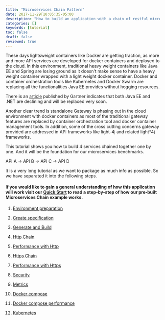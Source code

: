 ```yaml
---
title: "Microservices Chain Pattern"
date: 2017-11-29T10:05:35-05:00
description: "How to build an application with a chain of restful microservices"
categories: []
keywords: [tutorial]
toc: false
draft: false
reviewed: true
---
```


These days lightsweight containers like Docker are getting traction, as more and more 
API services are developed for docker containers and deployed to the cloud. In this
environment, traditional heavy weight containers like Java EE and Spring are 
losing ground as it doesn't make sense to have a heavy weight container wrapped 
with a light weight docker container. Docker and container orchestration tools 
like Kubernetes and Docker Swarm are replacing all the functionalities Java EE 
provides without hogging resources.

There is an [article](https://www.gartner.com/doc/reprints?id=1-3N8E378&ct=161205&st=sb) 
published by Gartner indicates that both Java EE and .NET are declining and will
be replaced very soon. 


Another clear trend is standalone Gateway is phasing out in the cloud environment 
with docker containers as most of the traditional gateway features are replaced 
by container orchestration tool and docker container management tools. In addition, 
some of the cross cutting concerns gateway provided are addressed in API frameworks
like light-4j and related light*4j frameworks.


This tutorial shows you how to build 4 services chained together one by one. And it will
be the foundation for our microservices benchmarks.

API A -> API B -> API C -> API D

It is a very long tutorial as we want to package as much info as possible. So we have
separated it into the following steps. 


#### If you would like to gain a general understanding of how this application will work visit our **[Quick Start][]** to read a step-by-step of how our pre-built Microservices Chain example works.


1. [Environment preparation][]

2. [Create specification][]

3. [Generate and Build][]

4. [Http Chain][]

5. [Performance with Http][]

6. [Https Chain][]

7. [Performance with Https][]

8. [Security][]

9. [Metrics][]

10. [Docker compose][]

11. [Docker compose performance][]

12. [Kubernetes][]


[Environment preparation]: /tutorial/rest/swagger/ms-chain/preparation/
[Create specification]: /tutorial/rest/swagger/ms-chain/specification/
[Generate and Build]: /tutorial/rest/swagger/ms-chain/generation/
[Http Chain]: /tutorial/rest/swagger/ms-chain/httpchain/
[Https Chain]: /tutorial/rest/swagger/ms-chain/httpschain/
[Security]: /tutorial/rest/swagger/ms-chain/security/
[Metrics]: /tutorial/rest/swagger/ms-chain/metrics/
[Performance with Http]:  /tutorial/rest/swagger/ms-chain/httpperf/
[Performance with Https]: /tutorial/rest/swagger/ms-chain/httpsperf/
[Docker compose]: /tutorial/rest/swagger/ms-chain/compose/
[Docker compose performance]: /tutorial/rest/swagger/ms-chain/composeperf/
[Kubernetes]: /tutorial/rest/swagger/ms-chain/kubernetes/
[Quick Start]: /tutorial/rest/swagger/ms-chain/quickstart
